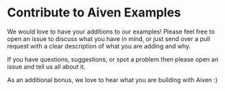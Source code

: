 # Contribute to Aiven Examples

We would love to have your additions to our examples! Please feel free to open an issue to discuss what you have in mind, or just send over a pull request with a clear description of what you are adding and why.

If you have questions, suggestions, or spot a problem then please open an issue and tell us all about it.

As an additional bonus, we love to hear what you are building with Aiven :)
